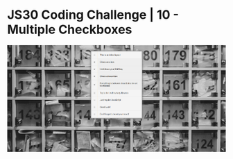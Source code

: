 # JS30 Coding Challenge | 10 - Multiple Checkboxes

![screencapture of multiple checkboxes](images/screencapture.png)
